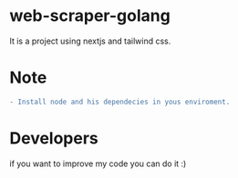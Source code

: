 # web-scraper-golang
It is a project using nextjs and tailwind css.

# Note
```diff
- Install node and his dependecies in yous enviroment.
```
# Developers
<p>if you want to improve my code you can do it :)</p>